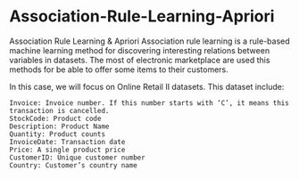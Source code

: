 # Association-Rule-Learning-Apriori
Association Rule Learning &amp; Apriori
Association rule learning is a rule-based machine learning method for discovering interesting relations between variables in datasets. The most of electronic marketplace are used this methods for be able to offer some items to their customers.


In this case, we will focus on Online Retail II datasets. This dataset include:

    Invoice: Invoice number. If this number starts with ‘C’, it means this transaction is cancelled.
    StockCode: Product code
    Description: Product Name
    Quantity: Product counts
    InvoiceDate: Transaction date
    Price: A single product price
    CustomerID: Unique customer number
    Country: Customer’s country name
